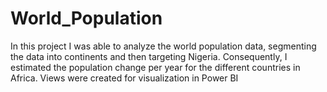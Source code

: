 # World_Population
In this project I was able to analyze the world population data, segmenting the data into continents and then targeting Nigeria. 
Consequently, I estimated the population change per year for the different countries in Africa.
Views were created for visualization in Power BI
